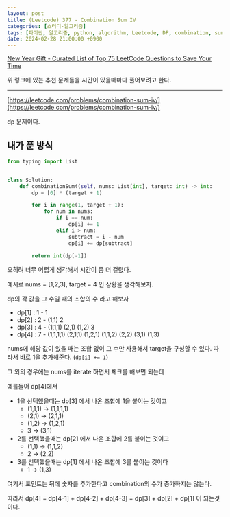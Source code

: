 ```yaml
---
layout: post
title: (Leetcode) 377 - Combination Sum IV
categories: [스터디-알고리즘]
tags: [파이썬, 알고리즘, python, algorithm, Leetcode, DP, combination, sum]
date: 2024-02-28 21:00:00 +0900
---
```


[New Year Gift - Curated List of Top 75 LeetCode Questions to Save Your Time](https://www.teamblind.com/post/New-Year-Gift---Curated-List-of-Top-75-LeetCode-Questions-to-Save-Your-Time-OaM1orEU)

위 링크에 있는 추천 문제들을 시간이 있을때마다 풀어보려고 한다.

---

[https://leetcode.com/problems/combination-sum-iv/](https://leetcode.com/problems/combination-sum-iv/)

dp 문제이다.

## 내가 푼 방식

```python
from typing import List


class Solution:
    def combinationSum4(self, nums: List[int], target: int) -> int:
        dp = [0] * (target + 1)

        for i in range(1, target + 1):
            for num in nums:
                if i == num:
                    dp[i] += 1
                elif i > num:
                    subtract = i - num
                    dp[i] += dp[subtract]

        return int(dp[-1])
```

오히려 너무 어렵게 생각해서 시간이 좀 더 걸렸다.

예시로 nums = [1,2,3], target = 4 인 상황을 생각해보자.

dp의 각 값을 그 수일 때의 조합의 수 라고 해보자

- dp[1] : 1 - 1
- dp[2] : 2 - (1,1) 2
- dp[3] : 4 - (1,1,1) (2,1) (1,2) 3
- dp[4] : 7 - (1,1,1,1) (2,1,1) (1,2,1) (1,1,2) (2,2) (3,1) (1,3)

nums에 해당 값이 있을 때는 조합 없이 그 수만 사용해서 target을 구성할 수 있다. 따라서 바로 1을 추가해준다. (`dp[i] += 1`)

그 외의 경우에는 nums를 iterate 하면서 체크를 해보면 되는데

예를들어 dp[4]에서

- 1을 선택했을때는 dp[3] 에서 나온 조합에 1을 붙이는 것이고
  - (1,1,1) -> (1,1,1,1)
  - (2,1) -> (2,1,1)
  - (1,2) -> (1,2,1)
  - 3 -> (3,1)
- 2를 선택했을때는 dp[2] 에서 나온 조합에 2를 붙이는 것이고
  - (1,1) -> (1,1,2)
  - 2 -> (2,2)
- 3를 선택했을때는 dp[1] 에서 나온 조합에 3를 붙이는 것이다
  - 1 -> (1,3)

여기서 포인트는 뒤에 숫자를 추가한다고 combination의 수가 증가하지는 않는다.

따라서 dp[4] = dp[4-1] + dp[4-2] + dp[4-3] = dp[3] + dp[2] + dp[1] 이 되는것이다.

